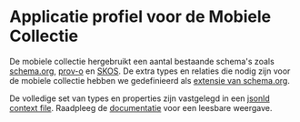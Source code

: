 # Applicatie profiel voor de Mobiele Collectie

De mobiele collectie hergebruikt een aantal bestaande schema's zoals [schema.org](http://schema.org), [prov-o](https://www.w3.org/TR/prov-o/) en [SKOS](https://www.w3.org/TR/2009/REC-skos-reference-20090818/). De extra types en relaties die nodig zijn voor de mobiele collectie hebben we gedefinieerd als [extensie van schema.org](./schema_ext-mobielecollectie.ttl). 

De volledige set van types en properties zijn vastgelegd in een [jsonld context file](./jsonldcontext.jsonld). Raadpleeg de [documentatie](https://mobielecollectie.github.io/schema/) voor een leesbare weergave.
